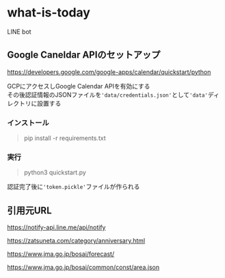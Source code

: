 # what-is-today

LINE bot

## Google Caneldar APIのセットアップ
https://developers.google.com/google-apps/calendar/quickstart/python

GCPにアクセスしGoogle Calendar APIを有効にする   
その後認証情報のJSONファイルを```'data/credentials.json'```として```'data'```ディレクトリに設置する

### インストール
> pip install -r requirements.txt

### 実行
> python3 quickstart.py   

認証完了後に```'token.pickle'```ファイルが作られる

## 引用元URL
https://notify-api.line.me/api/notify

https://zatsuneta.com/category/anniversary.html

https://www.jma.go.jp/bosai/forecast/

https://www.jma.go.jp/bosai/common/const/area.json
